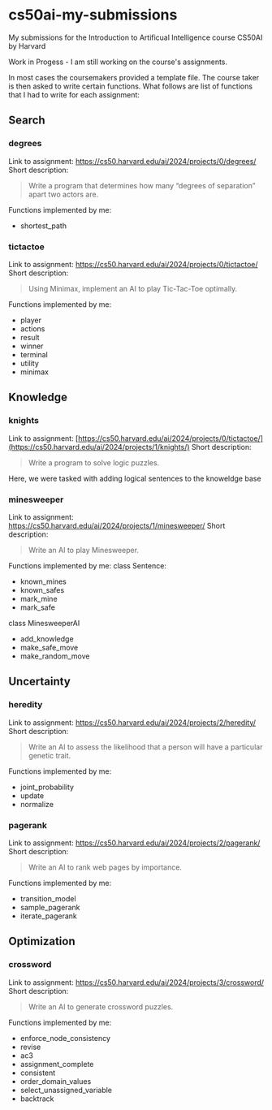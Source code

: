 # cs50ai-my-submissions
My submissions for the Introduction to Artificual Intelligence course CS50AI by Harvard


Work in Progess - I am still working on the course's assignments.


In most cases the coursemakers provided a template file. The course taker is then asked to write certain functions. What follows are list of functions that I had to write for each assignment:

## Search
### degrees
Link to assignment: https://cs50.harvard.edu/ai/2024/projects/0/degrees/
Short description:
> Write a program that determines how many “degrees of separation” apart two actors are.

Functions implemented by me:
- shortest_path

### tictactoe
Link to assignment: https://cs50.harvard.edu/ai/2024/projects/0/tictactoe/
Short description:
> Using Minimax, implement an AI to play Tic-Tac-Toe optimally.

Functions implemented by me:
- player
- actions
- result
- winner
- terminal
- utility
- minimax


## Knowledge
### knights
Link to assignment: [https://cs50.harvard.edu/ai/2024/projects/0/tictactoe/](https://cs50.harvard.edu/ai/2024/projects/1/knights/)
Short description:
> Write a program to solve logic puzzles.

Here, we were tasked with adding logical sentences to the knoweldge base

### minesweeper
Link to assignment: https://cs50.harvard.edu/ai/2024/projects/1/minesweeper/
Short description:
> Write an AI to play Minesweeper.

Functions implemented by me:
class Sentence:
- known_mines
- known_safes
- mark_mine
- mark_safe

class MinesweeperAI
- add_knowledge
- make_safe_move
- make_random_move


## Uncertainty
### heredity
Link to assignment: https://cs50.harvard.edu/ai/2024/projects/2/heredity/
Short description:
> Write an AI to assess the likelihood that a person will have a particular genetic trait.

Functions implemented by me:
- joint_probability
- update
- normalize

### pagerank
Link to assignment: https://cs50.harvard.edu/ai/2024/projects/2/pagerank/
Short description:
> Write an AI to rank web pages by importance.

Functions implemented by me:
- transition_model
- sample_pagerank
- iterate_pagerank

## Optimization
### crossword
Link to assignment: https://cs50.harvard.edu/ai/2024/projects/3/crossword/
Short description:
> Write an AI to generate crossword puzzles.

Functions implemented by me:
- enforce_node_consistency
- revise
- ac3
- assignment_complete
- consistent
- order_domain_values
- select_unassigned_variable
- backtrack
